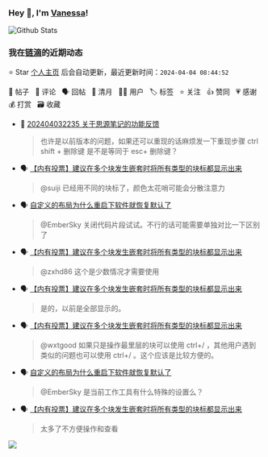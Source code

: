 ### Hey 👋, I'm [Vanessa](http://vanessa.b3log.org/)!

![Github Stats](https://github-readme-stats.vercel.app/api?username=Vanessa219&show_icons=true)

<!--events start -->

### 我在[链滴](https://ld246.com)的近期动态

⭐️ Star [个人主页](https://github.com/Vanessa219/Vanessa219) 后会自动更新，最近更新时间：`2024-04-04 08:44:52`

📝 帖子 &nbsp; 💬 评论 &nbsp; 🗣 回帖 &nbsp; 🌙 清月 &nbsp; 👨‍💻 用户 &nbsp; 🏷️ 标签 &nbsp; ⭐️ 关注 &nbsp; 👍 赞同 &nbsp; 💗 感谢 &nbsp; 💰 打赏 &nbsp; 🗃 收藏

* 💬 [202404032235 关于思源笔记的功能反馈](https://ld246.com/article/1712155871685/comment/1712159440921#comments)

  > 也许是以前版本的问题，如果还可以重现的话麻烦发一下重现步骤 ctrl shift + 删除键 是不是等同于 esc+ 删除键？
* 🗣 [【内有投票】建议在多个块发生嵌套时将所有类型的块标都显示出来](https://ld246.com/article/1711588982750/comment/1712115822329#comments)

  > @suiji 已经用不同的块标了，颜色太花哨可能会分散注意力
* 🗣 [自定义的布局为什么重启下软件就恢复默认了](https://ld246.com/article/1705321918702/comment/1712064211833#comments)

  > @EmberSky 关闭代码片段试试。不行的话可能需要单独对比一下区别了
* 🗣 [【内有投票】建议在多个块发生嵌套时将所有类型的块标都显示出来](https://ld246.com/article/1711588982750/comment/1712109184955#comments)

  > @zxhd86 这个是少数情况才需要使用
* 🗣 [【内有投票】建议在多个块发生嵌套时将所有类型的块标都显示出来](https://ld246.com/article/1711588982750/comment/1712115822329#comments)

  > 是的，以前是全部显示的。
* 🗣 [【内有投票】建议在多个块发生嵌套时将所有类型的块标都显示出来](https://ld246.com/article/1711588982750/comment/1712109184955#comments)

  > @wxtgood 如果只是操作最里层的块可以使用 ctrl+/ ，其他用户遇到类似的问题也可以使用 ctrl+/ 。这个应该是比较方便的。
* 🗣 [自定义的布局为什么重启下软件就恢复默认了](https://ld246.com/article/1705321918702/comment/1712064211833#comments)

  > @EmberSky 是当前工作工具有什么特殊的设置么？
* 🗣 [【内有投票】建议在多个块发生嵌套时将所有类型的块标都显示出来](https://ld246.com/article/1711588982750/comment/1712109184955#comments)

  > 太多了不方便操作和查看


<!--events end -->

<a title="Hits" target="_blank" href="https://github.com/Vanessa219/Vanessa219"><img src="https://hits.b3log.org/Vanessa219/Vanessa219.svg"></a>
